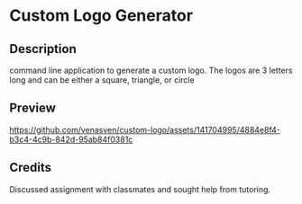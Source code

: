 # Custom Logo Generator

## Description

command line application to generate a custom logo. The logos are 3 letters long and can be either a square, triangle, or circle

## Preview



https://github.com/venasven/custom-logo/assets/141704995/4884e8f4-b3c4-4c9b-842d-95ab84f0381c



## Credits
Discussed assignment with classmates and sought help from tutoring.

